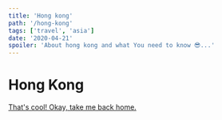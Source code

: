 ```yaml
---
title: 'Hong kong'
path: '/hong-kong'
tags: ['travel', 'asia']
date: '2020-04-21'
spoiler: 'About hong kong and what You need to know 😎...'
---
```


# Hong Kong

[That's cool! Okay, take me back home.](/)
